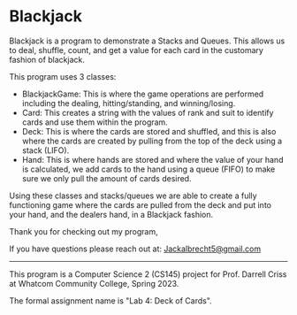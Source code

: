# Blackjack
Blackjack is a program to demonstrate a Stacks and Queues. This allows us to deal, shuffle, count, and get a value for each card in the customary fashion of blackjack.

This program uses 3 classes:
- BlackjackGame: This is where the game operations are performed including the dealing, hitting/standing, and winning/losing.
- Card: This creates a string with the values of rank and suit to identify cards and use them within the program.
- Deck: This is where the cards are stored and shuffled, and this is also where the cards are created by pulling from the top of the deck using a stack (LIFO).
- Hand: This is where hands are stored and where the value of your hand is calculated, we add cards to the hand using a queue (FIFO) to make sure we only pull the amount of cards desired.

Using these classes and stacks/queues we are able to create a fully functioning game where the cards are pulled from the deck and put into your hand, and the dealers hand, in a Blackjack fashion.

Thank you for checking out my program, 

If you have questions please reach out at: Jackalbrecht5@gmail.com

---------------------------------------------------------------------------------------------------------------------------------
This program is a Computer Science 2 (CS145) project for Prof. Darrell Criss at Whatcom Community College, Spring 2023.

The formal assignment name is "Lab 4: Deck of Cards".
